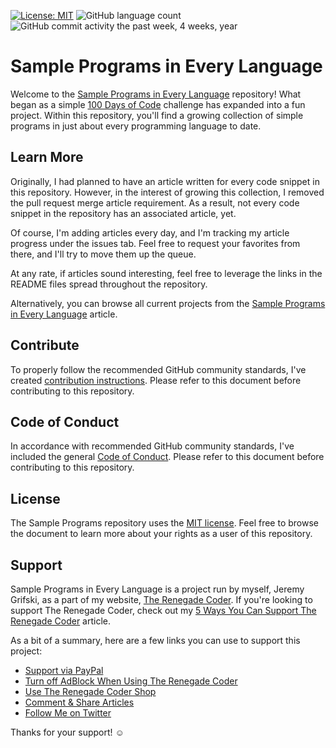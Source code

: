 [![License: MIT](https://img.shields.io/badge/License-MIT-yellow.svg)](https://opensource.org/licenses/MIT)
![GitHub language count](https://img.shields.io/github/languages/count/jrg94/sample-programs.svg)
![GitHub commit activity the past week, 4 weeks, year](https://img.shields.io/github/commit-activity/y/jrg94/sample-programs.svg)

# Sample Programs in Every Language

Welcome to the
[Sample Programs in Every Language](https://therenegadecoder.com/code/sample-programs-in-every-language/)
repository! What began
as a simple
[100 Days of Code](http://www.100daysofcode.com/)
challenge has expanded into a fun project.
Within this repository, you'll find a growing collection of simple programs
in just about every programming language to date.

## Learn More

Originally, I had planned to have an article written for every code snippet in this repository. 
However, in the interest of growing this collection, I removed the pull request merge article requirement.
As a result, not every code snippet in the repository has an associated article, yet.

Of course, I'm adding articles every day, and I'm tracking my article progress under the issues tab.
Feel free to request your favorites from there, and I'll try to move them up the queue.

At any rate, if articles sound interesting, feel free to leverage the links
in the README files spread throughout the repository.

Alternatively, you can browse all current projects from the [Sample Programs
in Every Language](https://therenegadecoder.com/code/sample-programs-in-every-language/)
article.

## Contribute

To properly follow the recommended GitHub community standards, I've created [contribution
instructions](https://github.com/jrg94/sample-programs/blob/master/CONTRIBUTING.md).
Please refer to this document before contributing to this repository.

## Code of Conduct

In accordance with recommended GitHub community standards, I've included the
general [Code of Conduct](https://github.com/jrg94/sample-programs/blob/master/CODE_OF_CONDUCT.md).
Please refer to this document before contributing to this repository.

## License

The Sample Programs repository uses the
[MIT license](https://github.com/jrg94/sample-programs/blob/master/LICENSE).
Feel free to browse the document to learn more about your rights as a user of this repository.

## Support

Sample Programs in Every Language is a project run by myself, Jeremy Grifski, as
a part of my website,
[The Renegade Coder](https://therenegadecoder.com/).
If you're looking to support The Renegade Coder, check out my
[5 Ways You Can Support The Renegade Coder](https://therenegadecoder.com/blog/5-ways-you-can-support-the-renegade-coder/)
article.

As a bit of a summary, here are a few links you can use to support this project:

- [Support via PayPal](https://www.paypal.me/therenegadecoder)
- [Turn off AdBlock When Using The Renegade Coder](https://help.getadblock.com/support/solutions/articles/6000163989-how-do-i-pause-or-disable-adblock-)
- [Use The Renegade Coder Shop](https://therenegadecoder.com/shop/)
- [Comment & Share Articles](https://therenegadecoder.com/code/hello-world-in-every-language/)
- [Follow Me on Twitter](https://twitter.com/RenegadeCoder94)

Thanks for your support! :relaxed:
